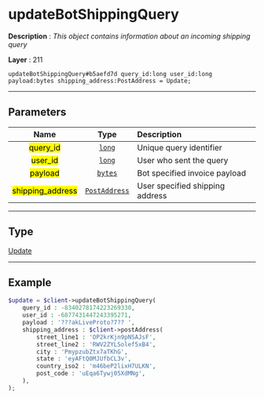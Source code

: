 # updateBotShippingQuery

**Description** : *This object contains information about an incoming shipping query*

**Layer** : 211

```tl
updateBotShippingQuery#b5aefd7d query_id:long user_id:long payload:bytes shipping_address:PostAddress = Update;
```

---

## Parameters

| Name | Type | Description |
| :---: | :---: | :--- |
| <mark>query_id</mark> | [`long`](type/long) | Unique query identifier |
| <mark>user_id</mark> | [`long`](type/long) | User who sent the query |
| <mark>payload</mark> | [`bytes`](type/bytes) | Bot specified invoice payload |
| <mark>shipping_address</mark> | [`PostAddress`](type/PostAddress) | User specified shipping address |

---

## Type

[Update](type/Update)

---

## Example

```php
$update = $client->updateBotShippingQuery(
	query_id : -8340278174223269330,
	user_id : -6877431447243395271,
	payload : '???akLiveProto?7?? ',
	shipping_address : $client->postAddress(
		street_line1 : 'OP2krKjn9pNSAJsF',
		street_line2 : 'RWV2ZYLSolef5xB4',
		city : 'PmypzubZtx7aTKhG',
		state : 'eyAFtQ0MJUfbCL3v',
		country_iso2 : 'm46beP2lixH7ULKN',
		post_code : 'uEqa6Tywj05XdMNg',
	),
);
```